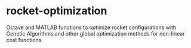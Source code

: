 # rocket-optimization
Octave and MATLAB functions to optimize rocket configurations with Genetic Algorithms and other global optimization methods for non-linear cost functions.
